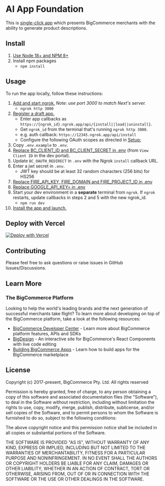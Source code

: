# AI App Foundation

This is
[single-click app](https://developer.bigcommerce.com/api-docs/apps/guide/types)
which presents BigCommerce merchants with the ability to generate product
descriptions.

## Install

1. [Use Node 18+ and NPM 8+](https://docs.npmjs.com/downloading-and-installing-node-js-and-npm#checking-your-version-of-npm-and-node-js)
2. Install npm packages
   - `npm install`

## Usage

To run the app locally, follow these instructions:

1. [Add and start ngrok.](https://ngrok.com/download) _Note: use port 3000 to
   match Next's server._
   - `ngrok http 3000`
2. [Register a draft app.](https://developer.bigcommerce.com/docs/3ef776e175eda-big-commerce-apps-quick-start#register-the-app)
   - Enter app callbacks as
     `https://{ngrok_id}.ngrok.app/api/{install||load||uninstall}`.
   - Get `ngrok_id` from the terminal that's running `ngrok http 3000`.
   - e.g. auth callback: `https://12345.ngrok.app/api/install`
   - Configure the following OAuth scopes as directed in [Setup:](https://developer.bigcommerce.com/app-extensions/guide#setup)
3. Copy `.env.example` to `.env`.
4. [Replace BC_CLIENT_ID and BC_CLIENT_SECRET in .env](https://devtools.bigcommerce.com/my/apps)
   (from `View Client ID` in the dev portal).
5. Update `BC_OAUTH_REDIRECT` in `.env` with the Ngrok `install` callback URL.
6. Enter a jwt secret in `.env`.
    - JWT key should be at least 32 random characters (256 bits) for HS256
7. [Replace FIRE_API_KEY, FIRE_DOMAIN and FIRE_PROJECT_ID in .env](https://console.firebase.google.com)
8. [Replace GOOGLE_API_KEY= in .env](https://cloud.google.com/docs/authentication/api-keys)
9. Start your dev environment in a **separate** terminal from `ngrok`. If
   `ngrok` restarts, update callbacks in steps 2 and 5 with the new ngrok_id.
   - `npm run dev`
10. [Install the app and launch.](https://developer.bigcommerce.com/docs/3ef776e175eda-big-commerce-apps-quick-start#install-the-app)

## Deploy with Vercel

[![Deploy with Vercel](https://vercel.com/button)](https://vercel.com/new/clone?repository-url=https%3A%2F%2Fgithub.com%2Fbigcommerce%2Fai-app-foundation&env=BIGCOMMERCE_CLIENT_ID,BIGCOMMERCE_CLIENT_SECRET,JWT_KEY,FIRE_API_KEY,FIRE_DOMAIN,FIRE_PROJECT_ID,GOOGLE_API_KEY&envDescription=Doc%20for%20ENV%20Variable&envLink=https%3A%2F%2Fdeveloper.bigcommerce.com%2Fapi-docs%2Fapps%2Ftutorials%2Fbuild-a-nextjs-sample-app%2Fstep-3-integrate%23set-up-firebase-database&project-name=ai-app-foundation&repository-name=ai-app-foundation)

## Contributing

Please feel free to ask questions or raise issues in GitHub Issues/Discussions.

## Learn More

### The BigCommerce Platform

Looking to help the world's leading brands and the next generation of successful merchants take flight? To learn more about developing on top of the BigCommerce platform, take a look at the following resources:

- [BigCommerce Developer Center](https://developer.bigcommerce.com/?source=subscription-foundation) - Learn more about BigCommerce platform features, APIs and SDKs
- [BigDesign](https://developer.bigcommerce.com/big-design/?source=subscription-foundation) - An interactive site for BigCommerce's React Components with live code editing
- [Building BigCommerce Apps](https://developer.bigcommerce.com/api-docs/getting-started/building-apps-bigcommerce/building-apps?source=subscription-foundation) - Learn how to build apps for the BigCommerce marketplace

## License

Copyright (c) 2017-present, BigCommerce Pty. Ltd. All rights reserved

Permission is hereby granted, free of charge, to any person obtaining a copy of this software and associated
documentation files (the "Software"), to deal in the Software without restriction, including without limitation the
rights to use, copy, modify, merge, publish, distribute, sublicense, and/or sell copies of the Software, and to permit
persons to whom the Software is furnished to do so, subject to the following conditions:

The above copyright notice and this permission notice shall be included in all copies or substantial portions of the
Software.

THE SOFTWARE IS PROVIDED "AS IS", WITHOUT WARRANTY OF ANY KIND, EXPRESS OR IMPLIED, INCLUDING BUT NOT LIMITED TO THE
WARRANTIES OF MERCHANTABILITY, FITNESS FOR A PARTICULAR PURPOSE AND NONINFRINGEMENT. IN NO EVENT SHALL THE AUTHORS OR
COPYRIGHT HOLDERS BE LIABLE FOR ANY CLAIM, DAMAGES OR OTHER LIABILITY, WHETHER IN AN ACTION OF CONTRACT, TORT OR
OTHERWISE, ARISING FROM, OUT OF OR IN CONNECTION WITH THE SOFTWARE OR THE USE OR OTHER DEALINGS IN THE SOFTWARE.
